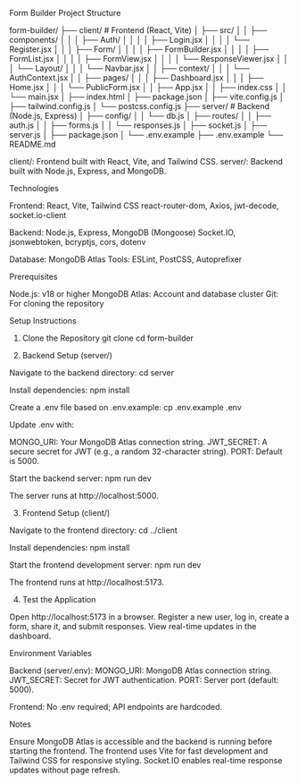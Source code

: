 Form Builder
Project Structure

form-builder/
├── client/                     # Frontend (React, Vite)
│   ├── src/
│   │   ├── components/
│   │   │   ├── Auth/
│   │   │   │   ├── Login.jsx
│   │   │   │   └── Register.jsx
│   │   │   ├── Form/
│   │   │   │   ├── FormBuilder.jsx
│   │   │   │   ├── FormList.jsx
│   │   │   │   ├── FormView.jsx
│   │   │   │   └── ResponseViewer.jsx
│   │   │   └── Layout/
│   │   │       └── Navbar.jsx
│   │   ├── context/
│   │   │   └── AuthContext.jsx
│   │   ├── pages/
│   │   │   ├── Dashboard.jsx
│   │   │   ├── Home.jsx
│   │   │   └── PublicForm.jsx
│   │   ├── App.jsx
│   │   ├── index.css
│   │   └── main.jsx
│   ├── index.html
│   ├── package.json
│   ├── vite.config.js
│   ├── tailwind.config.js
│   └── postcss.config.js
├── server/                     # Backend (Node.js, Express)
│   ├── config/
│   │   └── db.js
│   ├── routes/
│   │   ├── auth.js
│   │   ├── forms.js
│   │   └── responses.js
│   ├── socket.js
│   ├── server.js
│   ├── package.json
│   └── .env.example
├── .env.example
└── README.md

client/: Frontend built with React, Vite, and Tailwind CSS.
server/: Backend built with Node.js, Express, and MongoDB.

Technologies

Frontend:
React, Vite, Tailwind CSS
react-router-dom, Axios, jwt-decode, socket.io-client


Backend:
Node.js, Express, MongoDB (Mongoose)
Socket.IO, jsonwebtoken, bcryptjs, cors, dotenv


Database: MongoDB Atlas
Tools: ESLint, PostCSS, Autoprefixer

Prerequisites

Node.js: v18 or higher
MongoDB Atlas: Account and database cluster
Git: For cloning the repository

Setup Instructions
1. Clone the Repository
git clone <repository-url>
cd form-builder

2. Backend Setup (server/)

Navigate to the backend directory:
cd server


Install dependencies:
npm install


Create a .env file based on .env.example:
cp .env.example .env

Update .env with:

MONGO_URI: Your MongoDB Atlas connection string.
JWT_SECRET: A secure secret for JWT (e.g., a random 32-character string).
PORT: Default is 5000.


Start the backend server:
npm run dev

The server runs at http://localhost:5000.


3. Frontend Setup (client/)

Navigate to the frontend directory:
cd ../client


Install dependencies:
npm install


Start the frontend development server:
npm run dev

The frontend runs at http://localhost:5173.


4. Test the Application

Open http://localhost:5173 in a browser.
Register a new user, log in, create a form, share it, and submit responses.
View real-time updates in the dashboard.

Environment Variables

Backend (server/.env):
MONGO_URI: MongoDB Atlas connection string.
JWT_SECRET: Secret for JWT authentication.
PORT: Server port (default: 5000).


Frontend: No .env required; API endpoints are hardcoded.

Notes

Ensure MongoDB Atlas is accessible and the backend is running before starting the frontend.
The frontend uses Vite for fast development and Tailwind CSS for responsive styling.
Socket.IO enables real-time response updates without page refresh.

